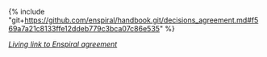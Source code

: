 {% include "git+https://github.com/enspiral/handbook.git/decisions_agreement.md#f569a7a21c8133ffe12ddeb779c3bca07c86e535" %}

*[Living link to Enspiral agreement](https://handbook.enspiral.com/decisions_agreement.html)*
